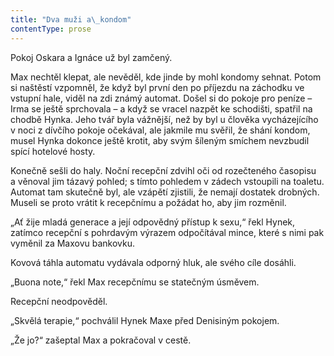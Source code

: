 ```yaml
---
title: "Dva muži a\_kondom"
contentType: prose
---
```


<section>

Pokoj Oskara a Ignáce už byl zamčený.

Max nechtěl klepat, ale nevěděl, kde jinde by mohl kondomy sehnat. Potom si naštěstí vzpomněl, že když byl první den po příjezdu na záchodku ve vstupní hale, viděl na zdi známý automat. Došel si do pokoje pro peníze – Irma se ještě sprchovala – a když se vracel nazpět ke schodišti, spatřil na chodbě Hynka. Jeho tvář byla vážnější, než by byl u člověka vycházejícího v noci z dívčího pokoje očekával, ale jakmile mu svěřil, že shání kondom, musel Hynka dokonce ještě krotit, aby svým šíleným smíchem nevzbudil spící hotelové hosty.

Konečně sešli do haly. Noční recepční zdvihl oči od rozečteného časopisu a věnoval jim tázavý pohled; s tímto pohledem v zádech vstoupili na toaletu. Automat tam skutečně byl, ale vzápětí zjistili, že nemají dostatek drobných. Museli se proto vrátit k recepčnímu a požádat ho, aby jim rozměnil.

„Ať žije mladá generace a její odpovědný přístup k sexu,“ řekl Hynek, zatímco recepční s pohrdavým výrazem odpočítával mince, které s nimi pak vyměnil za Maxovu bankovku.

Kovová táhla automatu vydávala odporný hluk, ale svého cíle dosáhli.

„Buona note,“ řekl Max recepčnímu se statečným úsměvem.

Recepční neodpověděl.

„Skvělá terapie,“ pochválil Hynek Maxe před Denisiným pokojem.

„Že jo?“ zašeptal Max a pokračoval v cestě.

</section>
